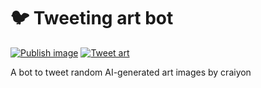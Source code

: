 # 🐦 Tweeting art bot

[![Publish image](https://github.com/cqhung1412/twitter-art-bot/actions/workflows/docker-publish.yml/badge.svg?branch=master)](https://github.com/cqhung1412/twitter-art-bot/actions/workflows/docker-publish.yml)
[![Tweet art](https://github.com/cqhung1412/twitter-art-bot/actions/workflows/tweet.yaml/badge.svg?branch=master)](https://github.com/cqhung1412/twitter-art-bot/actions/workflows/tweet.yaml)

A bot to tweet random AI-generated art images by craiyon
